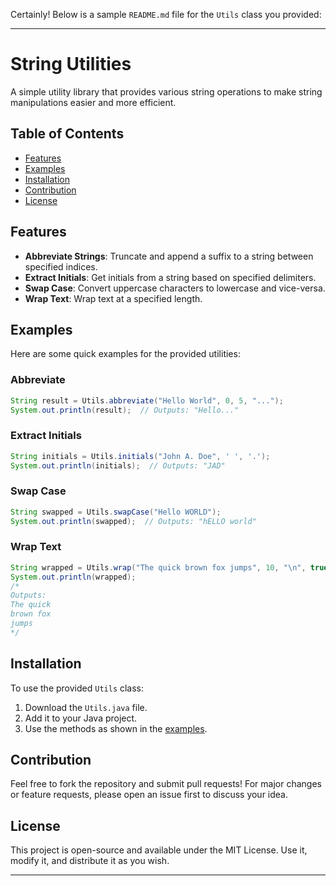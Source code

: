 Certainly! Below is a sample `README.md` file for the `Utils` class you provided:

---

# String Utilities

A simple utility library that provides various string operations to make string manipulations easier and more efficient.

## Table of Contents

- [Features](#features)
- [Examples](#examples)
- [Installation](#installation)
- [Contribution](#contribution)
- [License](#license)

## Features

- **Abbreviate Strings**: Truncate and append a suffix to a string between specified indices.
- **Extract Initials**: Get initials from a string based on specified delimiters.
- **Swap Case**: Convert uppercase characters to lowercase and vice-versa.
- **Wrap Text**: Wrap text at a specified length.

## Examples

Here are some quick examples for the provided utilities:

### Abbreviate

```java
String result = Utils.abbreviate("Hello World", 0, 5, "...");
System.out.println(result);  // Outputs: "Hello..."
```

### Extract Initials

```java
String initials = Utils.initials("John A. Doe", ' ', '.');
System.out.println(initials);  // Outputs: "JAD"
```

### Swap Case

```java
String swapped = Utils.swapCase("Hello WORLD");
System.out.println(swapped);  // Outputs: "hELLO world"
```

### Wrap Text

```java
String wrapped = Utils.wrap("The quick brown fox jumps", 10, "\n", true, " ");
System.out.println(wrapped);
/*
Outputs:
The quick
brown fox
jumps
*/
```

## Installation

To use the provided `Utils` class:

1. Download the `Utils.java` file.
2. Add it to your Java project.
3. Use the methods as shown in the [examples](#examples).

## Contribution

Feel free to fork the repository and submit pull requests! For major changes or feature requests, please open an issue first to discuss your idea.

## License

This project is open-source and available under the MIT License. Use it, modify it, and distribute it as you wish.

---
